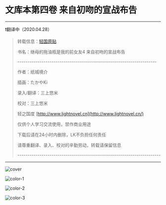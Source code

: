 # 文库本第四卷 来自初吻的宣战布告

---

❗翻译中（2020.04.28）

> 转载信息：[轻国原贴](https://www.lightnovel.cn/thread-1022112-1-1.html)
>
> 书名：继母的拖油瓶是我的前女友4 来自初吻的宣战布告
>
> \----------------------------------------------------------------------
>
> 作者：纸城境介
>
> 插画：たかやKi
>
> 录入/翻译：三上悠米
>
> 校对：三上悠米
>
> 轻之国度 [http://www.lightnovel.cn](http://www.lightnovel.cn/)
>
> 仅供个人学习交流使用，禁作商业用途
>
> 下载后请在24小时内删除，LK不负担任何责任
>
> 请尊重翻译、录入、校对的辛勤劳动，转载请保留信息
>
> \------------------------------------------------------------------------

---



![cover](https://gitee.com/tsureko-chinese/tsureko-chinese.github.io/raw/master/illustration/4/cover.jpg)

![color-1](https://gitee.com/tsureko-chinese/tsureko-chinese.github.io/raw/master/illustration/4/kuchie-001.jpg)

![color-2](https://gitee.com/tsureko-chinese/tsureko-chinese.github.io/raw/master/illustration/4/kuchie-002.jpg)

![color-3](https://gitee.com/tsureko-chinese/tsureko-chinese.github.io/raw/master/illustration/4/kuchie-003.jpg)
